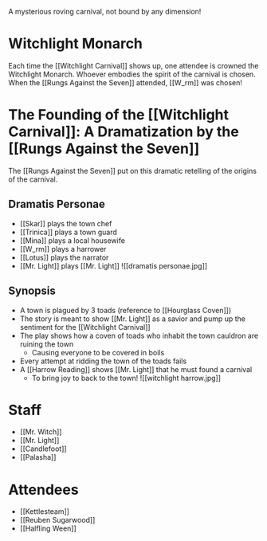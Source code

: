 A mysterious roving carnival, not bound by any dimension!

# Witchlight Monarch
Each time the [[Witchlight Carnival]] shows up, one attendee is crowned the Witchlight Monarch. Whoever embodies the spirit of the carnival is chosen. When the [[Rungs Against the Seven]] attended, [[W_rm]] was chosen!

# The Founding of the [[Witchlight Carnival]]: A Dramatization by the [[Rungs Against the Seven]]
The [[Rungs Against the Seven]] put on this dramatic retelling of the origins of the carnival.
## Dramatis Personae
- [[Skar]] plays the town chef
- [[Trinica]] plays a town guard
- [[Mina]] plays a local housewife
- [[W_rm]] plays a harrower
- [[Lotus]] plays the narrator
- [[Mr. Light]] plays [[Mr. Light]]
![[dramatis personae.jpg]]
## Synopsis
- A town is plagued by 3 toads (reference to [[Hourglass Coven]])
- The story is meant to show [[Mr. Light]] as a savior and pump up the sentiment for the [[Witchlight Carnival]]
- The play shows how a coven of toads who inhabit the town cauldron are ruining the town
	- Causing everyone to be covered in boils
- Every attempt at ridding the town of the toads fails 
- A [[Harrow Reading]] shows [[Mr. Light]] that he must found a carnival
	- To bring joy to back to the town!
![[witchlight harrow.jpg]]


# Staff
- [[Mr. Witch]]
- [[Mr. Light]]
- [[Candlefoot]]
- [[Palasha]]
# Attendees
- [[Kettlesteam]]
- [[Reuben Sugarwood]]
- [[Halfling Ween]]
